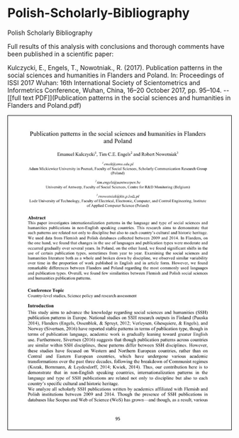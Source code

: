 # Polish-Scholarly-Bibliography
Polish Scholarly Bibliography

Full results of this analysis with conclusions and thorough comments have been published in a scientific paper:

Kulczycki, E., Engels, T., Nowotniak., R. (2017). Publication patterns in the social sciences and humanities in Flanders and Poland. In: Proceedings of ISSI 2017 Wuhan: 16th International Society of Scientometrics and Informetrics Conference, Wuhan, China, 16–20 October 2017, pp. 95–104. -- [[full text PDF]](Publication patterns in the social sciences and humanities in Flanders and Poland.pdf)

<a href="Publication patterns in the social sciences and humanities in Flanders and Poland.pdf"><img src="Kulczycki-Engels-Nowotniak-paper.jpg" style="border: 1px solid black"/></a>
